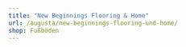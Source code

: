 ```yaml
---
title: "New Beginnings Flooring & Home"
url: /augusta/new-beginnings-flooring-und-home/
shop: Fußböden
---
```

